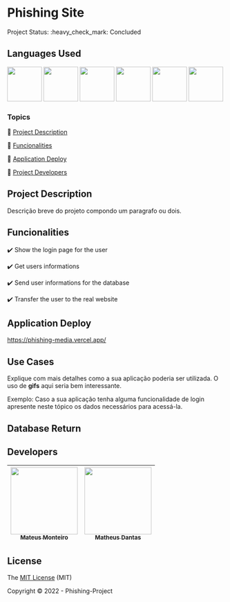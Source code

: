 <h1>Phishing Site</h1>
Project Status: :heavy_check_mark: Concluded
<br>
<h2>Languages Used</h2>
<p align="left">
  <img src="https://user-images.githubusercontent.com/81173375/173145423-a677d25e-9f54-4ffe-aaac-06fcb89c6f33.png" width="80" height="80"/>
  <img src="https://user-images.githubusercontent.com/81173375/173145420-09145644-7cdd-4e9f-879a-9b4520f5bb06.png" width="80" height="80"/>
  <img src="https://user-images.githubusercontent.com/81173375/173145425-0cb0b980-ebb6-4f06-a7f7-4ec6ffb2fc2c.png" width="80" height="80"/>
  <img src="https://user-images.githubusercontent.com/81173375/173146357-fca3c8f1-6dfa-4f87-8514-96a3ab932f94.png" width="80" height="80"/>
  <img src="https://user-images.githubusercontent.com/81173375/173146272-9169dc13-f37c-452a-bf60-99681dd1878e.png" width="80" height="80"/>
  <img src="https://user-images.githubusercontent.com/81173375/173146918-272dd65b-ab58-4ed6-a802-c5bb7223bc93.png" width="80" height="80"/>
</p>

### Topics

:small_blue_diamond: [Project Description](#project-description)

:small_blue_diamond: [Funcionalities](#funcionalities)

:small_blue_diamond: [Application Deploy](#application-deploy)

:small_blue_diamond: [Project Developers](#developers)


## Project Description 

<p align="justify">
  Descrição breve do projeto compondo um paragrafo ou dois. 
</p>

## Funcionalities

:heavy_check_mark: Show the login page for the user 

:heavy_check_mark: Get users informations  

:heavy_check_mark: Send user informations for the database 

:heavy_check_mark: Transfer the user to the real website

## Application Deploy

https://phishing-media.vercel.app/


## Use Cases

Explique com mais detalhes como a sua aplicação poderia ser utilizada. O uso de **gifs** aqui seria bem interessante. 

Exemplo: Caso a sua aplicação tenha alguma funcionalidade de login apresente neste tópico os dados necessários para acessá-la.


## Database Return


## Developers


| [<img src="https://user-images.githubusercontent.com/81173375/173143781-8d0dfa7d-1d02-49e8-839e-a186046b3a98.jpeg" width=155><br><sub>Mateus Monteiro</sub>](https://github.com/Mateus-Oliveira-Monteiro) |  [<img src="https://user-images.githubusercontent.com/81173375/173147856-f353abba-882b-4e2e-8c0a-e2894e2f0076.jpeg" width=155><br><sub>Matheus Dantas</sub>](https://github.com/matheus-dr)
| :---: | :---: 

## License 

The [MIT License]() (MIT)

Copyright :copyright: 2022 - Phishing-Project
 
  
</span>  
